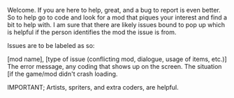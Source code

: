 Welcome. If you are here to help, great, and a bug to report is even better. So to help go to code and look for a mod that piques your interest and find a bit to help with. I am sure that there are likely issues bound to pop up which is helpful if the person identifies the mod the issue is from.

Issues are to be labeled as so:

[mod name], [type of issue (conflicting mod, dialogue, usage of items, etc.)]
The error message, any coding that shows up on the screen. The situation [if the game/mod didn't crash loading.

IMPORTANT; Artists, spriters, and extra coders, are helpful.
